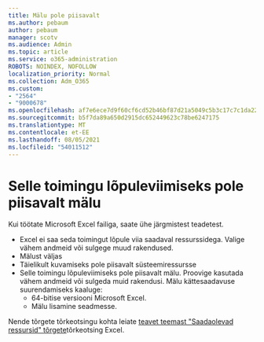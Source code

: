 ```yaml
---
title: Mälu pole piisavalt
ms.author: pebaum
author: pebaum
manager: scotv
ms.audience: Admin
ms.topic: article
ms.service: o365-administration
ROBOTS: NOINDEX, NOFOLLOW
localization_priority: Normal
ms.collection: Adm_O365
ms.custom:
- "2564"
- "9000678"
ms.openlocfilehash: af7e6ece7d9f60cf6cd52b46bf87d21a5049c5b3c17c7c1da2241cab0bff3264
ms.sourcegitcommit: b5f7da89a650d2915dc652449623c78be6247175
ms.translationtype: MT
ms.contentlocale: et-EE
ms.lasthandoff: 08/05/2021
ms.locfileid: "54011512"
---
```

# <a name="there-isnt-enough-memory-to-complete-this-action"></a>Selle toimingu lõpuleviimiseks pole piisavalt mälu

Kui töötate Microsoft Excel failiga, saate ühe järgmistest teadetest.

- Excel ei saa seda toimingut lõpule viia saadaval ressurssidega. Valige vähem andmeid või sulgege muud rakendused.
- Mälust väljas
- Täielikult kuvamiseks pole piisavalt süsteemiressursse
- Selle toimingu lõpuleviimiseks pole piisavalt mälu. Proovige kasutada vähem andmeid või sulgeda muid rakendusi. Mälu kättesaadavuse suurendamiseks kaaluge: 
    - 64-bitise versiooni Microsoft Excel.
    - Mälu lisamine seadmesse.

Nende tõrgete tõrkeotsingu kohta leiate [teavet teemast "Saadaolevad ressursid" tõrgete](https://docs.microsoft.com/office/troubleshoot/excel/available-resources-errors)tõrkeotsing Excel.